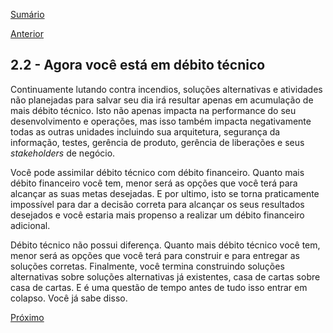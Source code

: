 [Sumário](https://github.com/lucasfantacuci/DevOpsRevelado/blob/master/README.md)


[Anterior](https://github.com/lucasfantacuci/DevOpsRevelado/blob/master/CHAPTER02/2-1-CHRONICCONFLICTBETWEENDEVELOPMENTANDOPERATIONAL.md)


## 2.2 - Agora você está em débito técnico


Continuamente lutando contra incendios, soluções alternativas e atividades não planejadas para salvar seu dia irá resultar apenas em acumulação de mais débito técnico. Isto não apenas impacta na performance do seu desenvolvimento e operações, mas isso também impacta negativamente todas as outras unidades incluindo sua arquitetura, segurança da informação, testes, gerência de produto, gerência de liberações e seus *stakeholders* de negócio.


Você pode assimilar débito técnico com débito financeiro. Quanto mais débito financeiro você tem, menor será as opções que você terá para alcançar as suas metas desejadas. E por ultimo, isto se torna praticamente impossível para dar a decisão correta para alcançar os seus resultados desejados e você estaria mais propenso a realizar um débito financeiro adicional.


Débito técnico não possui diferença. Quanto mais débito técnico você tem, menor será as opções que você terá para construir e para entregar as soluções corretas. Finalmente, você termina construindo soluções alternativas sobre soluções alternativas já existentes, casa de cartas sobre casa de cartas. E é uma questão de tempo antes de tudo isso entrar em colapso. Você já sabe disso.


[Próximo](https://github.com/lucasfantacuci/DevOpsRevelado/blob/master/CHAPTER02/2-3-YOURBUSINESSEARNSFROMMOSTFRAGILESYSTEMS.md)
